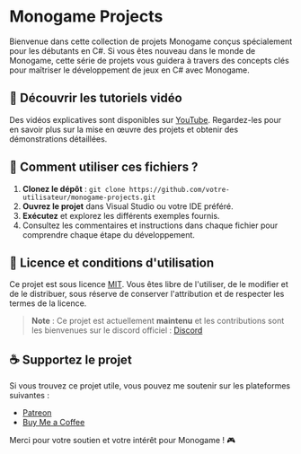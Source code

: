 # Monogame Projects

Bienvenue dans cette collection de projets Monogame conçus spécialement pour les débutants en C#. Si vous êtes nouveau dans le monde de Monogame, cette série de projets vous guidera à travers des concepts clés pour maîtriser le développement de jeux en C# avec Monogame.

## 🎥 Découvrir les tutoriels vidéo

Des vidéos explicatives sont disponibles sur [YouTube](https://www.youtube.com/playlist?list=PLwxzgoKfBuLF9G4Lkz2hkTJdSK1J7S7Yr). Regardez-les pour en savoir plus sur la mise en œuvre des projets et obtenir des démonstrations détaillées.

## 🚀 Comment utiliser ces fichiers ?

1. **Clonez le dépôt** : `git clone https://github.com/votre-utilisateur/monogame-projects.git`
2. **Ouvrez le projet** dans Visual Studio ou votre IDE préféré.
3. **Exécutez** et explorez les différents exemples fournis.
4. Consultez les commentaires et instructions dans chaque fichier pour comprendre chaque étape du développement.

## 📜 Licence et conditions d'utilisation

Ce projet est sous licence [MIT](LICENSE). Vous êtes libre de l'utiliser, de le modifier et de le distribuer, sous réserve de conserver l'attribution et de respecter les termes de la licence.

> **Note** : Ce projet est actuellement **maintenu** et les contributions sont les bienvenues sur le discord officiel : [Discord](https://discord.gg/JR3ENr5Db5.)

## ☕️ Supportez le projet

Si vous trouvez ce projet utile, vous pouvez me soutenir sur les plateformes suivantes :

- [Patreon](https://www.patreon.com/CodeRedempteur)
- [Buy Me a Coffee](https://buymeacoffee.com/coderredemy)

Merci pour votre soutien et votre intérêt pour Monogame ! 🎮
